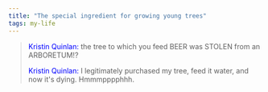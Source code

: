 ```yaml
---
title: "The special ingredient for growing young trees"
tags: my-life
---
```


> <span style="color:blue">Kristin Quinlan:</span> the tree to which you feed BEER was STOLEN from an ARBORETUM!?
>
> <span style="color:blue">Kristin Quinlan:</span> I legitimately purchased my tree, feed it water, and now it's dying. Hmmmpppphhh.

